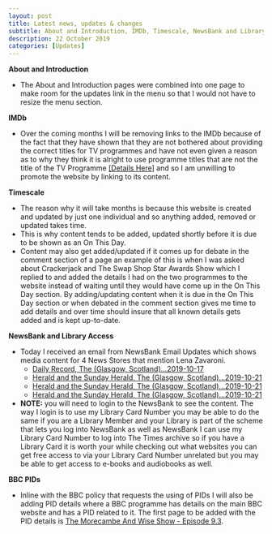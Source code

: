 ```yaml
---
layout: post
title: Latest news, updates & changes
subtitle: About and Introduction, IMDb, Timescale, NewsBank and Library Access, BBC PIDs
description: 22 October 2019
categories: [Updates]
---
```


**About and Introduction**
* The About and Introduction pages were combined into one page to make room for the updates link in the menu so that I would not have to resize the menu section.

**IMDb**
* Over the coming months I will be removing links to the IMDb because of the fact that they have shown that they are not bothered about providing the correct titles for TV programmes and have not even given a reason as to why they think it is alright to use programme titles that are not the title of the TV Programme [[Details Here]](https://github.com/FanzOfLenaZavaroni/fanzoflenazavaroni.github.io/issues/12#issuecomment-536528451) and so I am unwilling to promote the website by linking to its content.

**Timescale**
* The reason why it will take months is because this website is created and updated by just one individual and so anything added, removed or updated takes time.
* This is why content tends to be added, updated shortly before it is due to be shown as an On This Day.
* Content may also get added/updated if it comes up for debate in the comment section of a page an example of this is when I was asked about Crackerjack and The Swap Shop Star Awards Show which I replied to and added the details I had on the two programmes to the website instead of waiting until they would have come up in the On This Day section. By adding/updating content when it is due in the On This Day section or when debated in the comment section gives me time to add details and over time should insure that all known details gets added and is kept up-to-date.

**NewsBank and Library Access**
* Today I received an email from NewsBank Email Updates which shows media content for 4 News Stores that mention Lena Zavaroni.
   * [Daily Record, The (Glasgow, Scotland)...2019-10-17](http://infoweb.newsbank.com/resources/openurl?ctx_ver=z39.88-2004&rft_dat=document_id%3Anews%252F176A4F44E6193838%2Falert_id%3Aanonymous_alerts_platform_IW_1488554874372&rft_id=info:sid/platform&rft_val_format=info:ofi/fmt:kev:mtx:ctx&svc_dat=UKNB&req_dat=55CA6C602C984FD8A3DCC6AF6BF4AE70)
   * [Herald and the Sunday Herald, The (Glasgow, Scotland)...2019-10-21](http://infoweb.newsbank.com/resources/openurl?ctx_ver=z39.88-2004&rft_dat=document_id%3Anews%252F176B585937048C88%2Falert_id%3Aanonymous_alerts_platform_IW_1488554874372&rft_id=info:sid/platform&rft_val_format=info:ofi/fmt:kev:mtx:ctx&svc_dat=UKNB&req_dat=55CA6C602C984FD8A3DCC6AF6BF4AE70)
   * [Herald and the Sunday Herald, The (Glasgow, Scotland)...2019-10-21](http://infoweb.newsbank.com/resources/openurl?ctx_ver=z39.88-2004&rft_dat=document_id%3Anews%252F176B4ECAF39473D8%2Falert_id%3Aanonymous_alerts_platform_IW_1488554874372&rft_id=info:sid/platform&rft_val_format=info:ofi/fmt:kev:mtx:ctx&svc_dat=UKNB&req_dat=55CA6C602C984FD8A3DCC6AF6BF4AE70)
   * [Herald and the Sunday Herald, The (Glasgow, Scotland)...2019-10-21](http://infoweb.newsbank.com/resources/openurl?ctx_ver=z39.88-2004&rft_dat=document_id%3Anews%252F176B585949294E70%2Falert_id%3Aanonymous_alerts_platform_IW_1488554874372&rft_id=info:sid/platform&rft_val_format=info:ofi/fmt:kev:mtx:ctx&svc_dat=UKNB&req_dat=55CA6C602C984FD8A3DCC6AF6BF4AE70)
* **NOTE:** you will need to login to the NewsBank to see the content. The way I login is to use my Library Card Number you may be able to do the same if you are a Library Member and your Library is part of the scheme that lets you log into NewsBank as well as NewsBank I can use my Library Card Number to log into The Times archive so if you have a Library Card it is worth your while checking out what websites you can get free access to via your Library Card Number unrelated but you may be able to get access to e-books and audiobooks as well.

**BBC PIDs**
* Inline with the BBC policy that requests the using of PIDs I will also be adding PID details where a BBC programme has details on the main BBC website and has a PID related to it. The first page to be added with the PID details is [The Morecambe And Wise Show - Episode 9.3](/bbc%20one/bbc%20two/1976/02/11/the-morecambe-and-wise-show.html).

